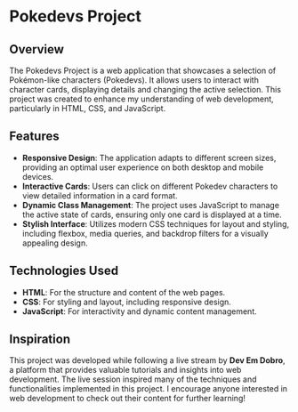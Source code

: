 # Pokedevs Project

## Overview

The Pokedevs Project is a web application that showcases a selection of Pokémon-like characters (Pokedevs). It allows users to interact with character cards, displaying details and changing the active selection. This project was created to enhance my understanding of web development, particularly in HTML, CSS, and JavaScript.

## Features

- **Responsive Design**: The application adapts to different screen sizes, providing an optimal user experience on both desktop and mobile devices.
- **Interactive Cards**: Users can click on different Pokedev characters to view detailed information in a card format.
- **Dynamic Class Management**: The project uses JavaScript to manage the active state of cards, ensuring only one card is displayed at a time.
- **Stylish Interface**: Utilizes modern CSS techniques for layout and styling, including flexbox, media queries, and backdrop filters for a visually appealing design.

## Technologies Used

- **HTML**: For the structure and content of the web pages.
- **CSS**: For styling and layout, including responsive design.
- **JavaScript**: For interactivity and dynamic content management.

## Inspiration

This project was developed while following a live stream by **Dev Em Dobro**, a platform that provides valuable tutorials and insights into web development. The live session inspired many of the techniques and functionalities implemented in this project. I encourage anyone interested in web development to check out their content for further learning!

